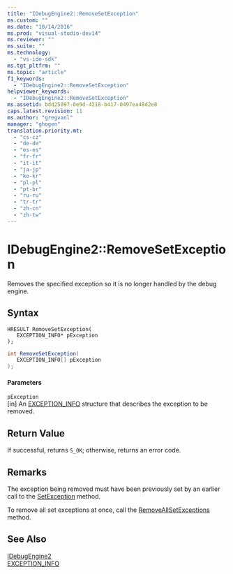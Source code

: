 ```yaml
---
title: "IDebugEngine2::RemoveSetException"
ms.custom: ""
ms.date: "10/14/2016"
ms.prod: "visual-studio-dev14"
ms.reviewer: ""
ms.suite: ""
ms.technology: 
  - "vs-ide-sdk"
ms.tgt_pltfrm: ""
ms.topic: "article"
f1_keywords: 
  - "IDebugEngine2::RemoveSetException"
helpviewer_keywords: 
  - "IDebugEngine2::RemoveSetException"
ms.assetid: bdd25097-0e9d-4218-b417-0497ea48d2e8
caps.latest.revision: 11
ms.author: "gregvanl"
manager: "ghogen"
translation.priority.mt: 
  - "cs-cz"
  - "de-de"
  - "es-es"
  - "fr-fr"
  - "it-it"
  - "ja-jp"
  - "ko-kr"
  - "pl-pl"
  - "pt-br"
  - "ru-ru"
  - "tr-tr"
  - "zh-cn"
  - "zh-tw"
---
```

# IDebugEngine2::RemoveSetException
Removes the specified exception so it is no longer handled by the debug engine.  
  
## Syntax  
  
```cpp#  
HRESULT RemoveSetException(   
   EXCEPTION_INFO* pException  
);  
```  
  
```c#  
int RemoveSetException(   
   EXCEPTION_INFO[] pException  
);  
```  
  
#### Parameters  
 `pException`  
 [in] An [EXCEPTION_INFO](../extensibility/exception_info.md) structure that describes the exception to be removed.  
  
## Return Value  
 If successful, returns `S_OK`; otherwise, returns an error code.  
  
## Remarks  
 The exception being removed must have been previously set by an earlier call to the [SetException](../extensibility/idebugengine2--setexception.md) method.  
  
 To remove all set exceptions at once, call the [RemoveAllSetExceptions](../extensibility/idebugengine2--removeallsetexceptions.md) method.  
  
## See Also  
 [IDebugEngine2](../extensibility/idebugengine2.md)   
 [EXCEPTION_INFO](../extensibility/exception_info.md)